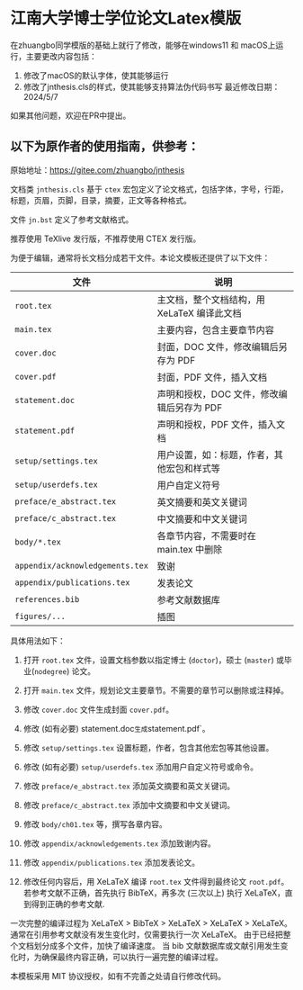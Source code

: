 # 江南大学博士学位论文Latex模版
在zhuangbo同学模版的基础上就行了修改，能够在windows11 和 macOS上运行，主要更改内容包括：
1. 修改了macOS的默认字体，使其能够运行
2. 修改了jnthesis.cls的样式，使其能够支持算法伪代码书写
最近修改日期：2024/5/7

如果其他问题，欢迎在PR中提出。

以下为原作者的使用指南，供参考：
---
原始地址：https://gitee.com/zhuangbo/jnthesis

文档类 `jnthesis.cls` 基于 `ctex` 宏包定义了论文格式，包括字体，字号，行距，标题，页眉，页脚，目录，摘要，正文等各种格式。

文件 `jn.bst` 定义了参考文献格式。

推荐使用 TeXlive 发行版，不推荐使用 CTEX 发行版。

为便于编辑，通常将长文档分成若干文件。本论文模板还提供了以下文件：

| 文件                            | 说明                                        |
| ------------------------------- | ------------------------------------------- |
| `root.tex`                      | 主文档，整个文档结构，用 XeLaTeX 编译此文档 |
| `main.tex`                      | 主要内容，包含主要章节内容                  |
| `cover.doc`                     | 封面，DOC 文件，修改编辑后另存为 PDF        |
| `cover.pdf`                     | 封面，PDF 文件，插入文档                    |
| `statement.doc`                 | 声明和授权，DOC 文件，修改编辑后另存为 PDF  |
| `statement.pdf`                 | 声明和授权，PDF 文件，插入文档              |
| `setup/settings.tex`            | 用户设置，如：标题，作者，其他宏包和样式等  |
| `setup/userdefs.tex`            | 用户自定义符号                              |
| `preface/e_abstract.tex`        | 英文摘要和英文关键词                        |
| `preface/c_abstract.tex`        | 中文摘要和中文关键词                        |
| `body/*.tex`                    | 各章节内容，不需要时在 main.tex 中删除      |
| `appendix/acknowledgements.tex` | 致谢                                        |
| `appendix/publications.tex`     | 发表论文                                    |
| `references.bib`                | 参考文献数据库                              |
| `figures/...`                   | 插图                                        |

具体用法如下：

1. 打开 `root.tex` 文件，设置文档参数以指定博士 (`doctor`)，硕士 (`master`) 或毕业(`nodegree`) 论文。

2. 打开 `main.tex` 文件，规划论文主要章节。不需要的章节可以删除或注释掉。

3. 修改 `cover.doc` 文件生成封面 `cover.pdf`。

4. 修改 (如有必要) statement.doc` 生成 `statement.pdf`。

5. 修改 `setup/settings.tex` 设置标题，作者，包含其他宏包等其他设置。

6. 修改 (如有必要) `setup/userdefs.tex` 添加用户自定义符号或命令。

7. 修改 `preface/e_abstract.tex` 添加英文摘要和英文关键词。

8. 修改 `preface/c_abstract.tex` 添加中文摘要和中文关键词。

9. 修改 `body/ch01.tex` 等，撰写各章内容。

10. 修改 `appendix/acknowledgements.tex` 添加致谢内容。

11. 修改 `appendix/publications.tex` 添加发表论文。

12. 修改任何内容后，用 XeLaTeX 编译 `root.tex` 文件得到最终论文 `root.pdf`。若参考文献不正确，首先执行 BibTeX，再多次 (三次以上) 执行 XeLaTeX，直到得到正确的参考文献.

一次完整的编译过程为 XeLaTeX > BibTeX > XeLaTeX > XeLaTeX > XeLaTeX。 通常在引用参考文献没有发生变化时，仅需要执行一次 XeLaTeX。 由于已经把整个文档划分成多个文件，加快了编译速度。 当 bib 文献数据库或文献引用发生变化时，为确保最终内容正确，可以执行一遍完整的编译过程。

本模板采用 MIT 协议授权，如有不完善之处请自行修改代码。
